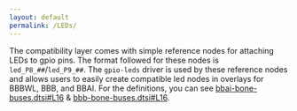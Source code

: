 ```yaml
---
layout: default
permalink: /LEDs/
---
```


The compatibility layer comes with simple reference nodes for attaching LEDs to gpio pins. The format followed for these nodes is `led_P8_##`/`led_P9_##`. The `gpio-leds` driver is used by these reference nodes and allows users to easily create compatible led nodes in overlays for BBBWL, BBB, and BBAI. For the definitions, you can see [bbai-bone-buses.dtsi#L16](https://github.com/lorforlinux/BeagleBoard-DeviceTrees/blob/97a6f0daa9eab09633a2064f68a53b107d6e3968/src/arm/bbai-bone-buses.dtsi#L16) & [bbb-bone-buses.dtsi#L16](https://github.com/lorforlinux/BeagleBoard-DeviceTrees/blob/97a6f0daa9eab09633a2064f68a53b107d6e3968/src/arm/bbb-bone-buses.dtsi#L16).

